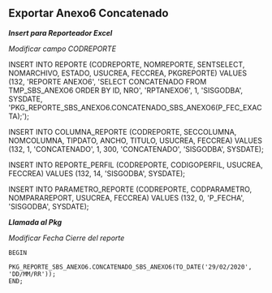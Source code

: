 

## Exportar Anexo6 Concatenado
***Insert para Reporteador Excel***

*Modificar campo CODREPORTE*

INSERT INTO REPORTE (CODREPORTE, NOMREPORTE, SENTSELECT, NOMARCHIVO, ESTADO, USUCREA, FECCREA, PKGREPORTE) VALUES (132, 'REPORTE ANEXO6', 'SELECT CONCATENADO FROM TMP_SBS_ANEXO6 ORDER BY ID, NRO', 'RPTANEXO6', 1, 'SISGODBA', SYSDATE, 'PKG_REPORTE_SBS_ANEXO6.CONCATENADO_SBS_ANEXO6(P_FEC_EXACTA);');

INSERT INTO COLUMNA_REPORTE (CODREPORTE, SECCOLUMNA, NOMCOLUMNA, TIPDATO, ANCHO, TITULO, USUCREA, FECCREA) VALUES (132, 1, 'CONCATENADO', 1, 300, 'CONCATENADO', 'SISGODBA', SYSDATE);

INSERT INTO REPORTE_PERFIL (CODREPORTE, CODIGOPERFIL, USUCREA, FECCREA) VALUES (132, 14, 'SISGODBA', SYSDATE);

INSERT INTO PARAMETRO_REPORTE (CODREPORTE, CODPARAMETRO, NOMPARAREPORT, USUCREA, FECCREA) VALUES (132, 0, 'P_FECHA', 'SISGODBA', SYSDATE);

***Llamada al Pkg***

*Modificar Fecha Cierre del reporte*

    BEGIN
    	PKG_REPORTE_SBS_ANEXO6.CONCATENADO_SBS_ANEXO6(TO_DATE('29/02/2020', 'DD/MM/RR'));
    END;
